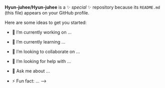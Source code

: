 
<!--
### Hi there 👋
### 😄 Pronouns   

   &nbsp;&nbsp;&nbsp;&nbsp;&nbsp;&nbsp;🧷 [Blog](https://velog.io/@ju_h2)<br>
   
### 📫 How to reach me<br>
  &nbsp;&nbsp;&nbsp;&nbsp;&nbsp;&nbsp; [![Gmail Badge](https://img.shields.io/badge/Gmail-d14836?style=flat-square&logo=Gmail&logoColor=white&link=mailto:juhd1998@gmail.com)](mailto:juhd1998@gmail.com)
  <!--### 🌱 I’m currently learning <br>
- &nbsp;&nbsp;&nbsp;&nbsp;&nbsp;&nbsp; React and Express with javascript<br>
- &nbsp;&nbsp;&nbsp;&nbsp;&nbsp;&nbsp; Spring boot Framework
-->

**Hyun-juhee/Hyun-juhee** is a ✨ _special_ ✨ repository because its `README.md` (this file) appears on your GitHub profile.

Here are some ideas to get you started:

- 🔭 I’m currently working on ...
- 🌱 I’m currently learning ...
- 👯 I’m looking to collaborate on ...
- 🤔 I’m looking for help with ...
- 💬 Ask me about ...

- ⚡ Fun fact: ...
-->
